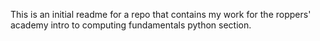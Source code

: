 This is an initial readme for a repo that contains my work for the roppers' academy intro to computing fundamentals python section.
